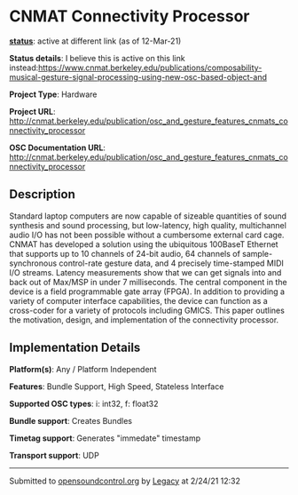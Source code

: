 # CNMAT Connectivity Processor

**[status](../implementation-status.html)**: active at different link (as of 12-Mar-21)

**Status details**: 
I believe this is active on this link instead:https://www.cnmat.berkeley.edu/publications/composability-musical-gesture-signal-processing-using-new-osc-based-object-and

**Project Type**: Hardware

**Project URL**: <http://cnmat.berkeley.edu/publication/osc_and_gesture_features_cnmats_connectivity_processor>

**OSC Documentation URL**: <http://cnmat.berkeley.edu/publication/osc_and_gesture_features_cnmats_connectivity_processor>

## Description

Standard laptop computers are now capable of sizeable quantities of sound synthesis and sound processing, but low-latency, high quality, multichannel audio I/O has not been possible without a cumbersome external card cage. CNMAT has developed a solution using the ubiquitous 100BaseT Ethernet that supports up to 10 channels of 24-bit audio, 64 channels of sample-synchronous control-rate gesture data, and 4 precisely time-stamped MIDI I/O streams. Latency measurements show that we can get signals into and back out of Max/MSP in under 7 milliseconds. The central component in the device is a field programmable gate array (FPGA). In addition to providing a variety of computer interface capabilities, the device can function as a cross-coder for a variety of protocols including GMICS. This paper outlines the motivation, design, and implementation of the connectivity processor.

## Implementation Details

**Platform(s)**: Any / Platform Independent

**Features**: Bundle Support, High Speed, Stateless Interface

**Supported OSC types**: i: int32, f: float32

**Bundle support**: Creates Bundles

**Timetag support**: Generates "immedate" timestamp

**Transport support**: UDP

---
Submitted to [opensoundcontrol.org](https://opensoundcontrol.org) by [Legacy](legacy-site.html) at 2/24/21 12:32
